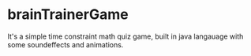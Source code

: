 # brainTrainerGame
It's a simple time constraint math quiz game, built in java langauage with some soundeffects and animations.
